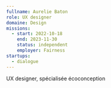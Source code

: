 ```yaml
---
fullname: Aurelie Baton
role: UX designer
domaine: Design
missions:
  - start: 2022-10-18
    end: 2023-11-30
    status: independent
    employer: Fairness
startups:
  - dialogue
---
```




UX designer, spécialisée écoconception
